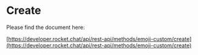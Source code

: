 # Create

Please find the document here: 

[https://developer.rocket.chat/api/rest-api/methods/emoji-custom/create](https://developer.rocket.chat/api/rest-api/methods/emoji-custom/create)

